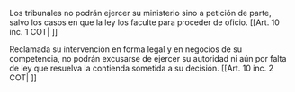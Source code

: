 Los tribunales no podrán ejercer su ministerio sino a petición de parte, salvo los casos en que la ley los faculte para proceder de oficio. [[Art. 10 inc. 1 COT| ]]

Reclamada su intervención en forma legal y en negocios de su competencia, no podrán excusarse de ejercer su autoridad ni aún por falta de ley que resuelva la contienda sometida a su decisión. [[Art. 10 inc. 2 COT| ]]